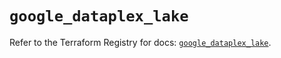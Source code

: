 # `google_dataplex_lake`

Refer to the Terraform Registry for docs: [`google_dataplex_lake`](https://registry.terraform.io/providers/hashicorp/google/6.10.0/docs/resources/dataplex_lake).
